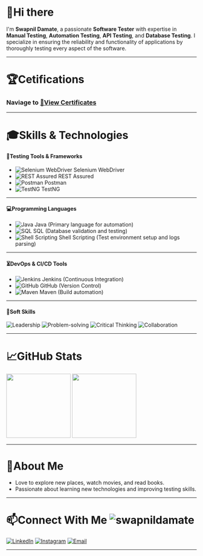 # 👋Hi there

I'm **Swapnil Damate**, a passionate **Software Tester** with expertise in **Manual Testing**, **Automation Testing**, 
**API Testing**, and **Database Testing**. I specialize in ensuring the reliability and functionality of applications by
thoroughly testing every aspect of the software.

---

# 🏆Cetifications

### Naviage to [📜View Certificates](certificate.md)

---

# 🎓Skills & Technologies

#### 📁Testing Tools & Frameworks

 - ![Selenium WebDriver](https://img.shields.io/badge/-Selenium%20WebDriver-43B02A?logo=selenium&logoColor=white)
    Selenium WebDriver
 - ![REST Assured](https://img.shields.io/badge/-REST%20Assured-000000?logo=java&logoColor=white) REST Assured
 - ![Postman](https://img.shields.io/badge/-Postman-FF6C37?logo=postman&logoColor=white) Postman
 - ![TestNG](https://img.shields.io/badge/-TestNG-FF6C37?logo=testng&logoColor=white) TestNG

---

#### 💻Programming Languages

 - ![Java](https://img.shields.io/badge/-Java-007396?logo=java&logoColor=white) Java (Primary language for automation)
 - ![SQL](https://img.shields.io/badge/-SQL-4479A1?logo=postgresql&logoColor=white) SQL (Database validation and
    testing)
 - ![Shell Scripting](https://img.shields.io/badge/-Shell%20Scripting-4EAA25?logo=gnu-bash&logoColor=white) Shell
    Scripting (Test environment setup and logs parsing)

---

#### ⏳DevOps & CI/CD Tools

 - ![Jenkins](https://img.shields.io/badge/-Jenkins-D24939?logo=jenkins&logoColor=white) Jenkins (Continuous
    Integration)
 - ![GitHub](https://img.shields.io/badge/-GitHub-181717?logo=github&logoColor=white) GitHub (Version Control)
 - ![Maven](https://img.shields.io/badge/-Maven-C71A36?logo=apache-maven&logoColor=white) Maven (Build automation)

---

#### 🎯Soft Skills


  ![Leadership](https://img.shields.io/badge/-Leadership-007ACC?logo=teams&logoColor=white)
  ![Problem-solving](https://img.shields.io/badge/-Problem--Solving-007ACC?logo=visual-studio-code&logoColor=white)
  ![Critical Thinking](https://img.shields.io/badge/-Critical--Thinking-007ACC?logo=visual-studio-code&logoColor=white)
  ![Collaboration](https://img.shields.io/badge/-Collaboration-007ACC?logo=teams&logoColor=white)

---

# 📈GitHub Stats
<p >
  <img src="https://github-readme-stats.vercel.app/api?username=swapnildamate&show_icons=true&theme=white" height="170" />
  <img src="https://github-readme-stats.vercel.app/api/top-langs/?username=swapnildamate&layout=compact&theme=white" height="170" />
</p>

---

# 🤗About Me

 - Love to explore new places, watch movies, and read books.
 - Passionate about learning new technologies and improving testing skills.

---

# 📫Connect With Me <img src="https://komarev.com/ghpvc/?username=swapnildamate&label=Profile%20views&color=0e75b6&style=flat" alt="swapnildamate" />

[![LinkedIn](https://img.shields.io/badge/LinkedIn-0077B5?logo=linkedin&logoColor=white)](https://linkedin.com/in/swapnil-damate) [![Instagram](https://img.shields.io/badge/Instagram-E4405F?logo=instagram&logoColor=white)](https://instagram.com/swapnildamate) [![Email](https://img.shields.io/badge/Email-D14836?logo=gmail&logoColor=white)](mailto:swapnildamate@gmail.com)

---

